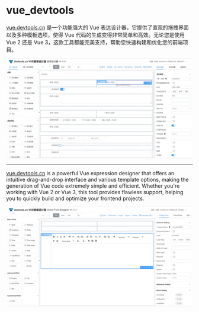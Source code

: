 # vue_devtools
[vue.devtools.cn](https://vue.devtools.cn) 是一个功能强大的 Vue 表达设计器，它提供了直观的拖拽界面以及多种模板选项，使得 Vue 代码的生成变得非常简单和高效。无论您是使用 Vue 2 还是 Vue 3，这款工具都能完美支持，帮助您快速构建和优化您的前端项目。

![中文版本](/imgs/cn.png)

---

[vue.devtools.cn](https://vue.devtools.cn) is a powerful Vue expression designer that offers an intuitive drag-and-drop interface and various template options, making the generation of Vue code extremely simple and efficient. Whether you're working with Vue 2 or Vue 3, this tool provides flawless support, helping you to quickly build and optimize your frontend projects.

![English Version](/imgs/en.png)

